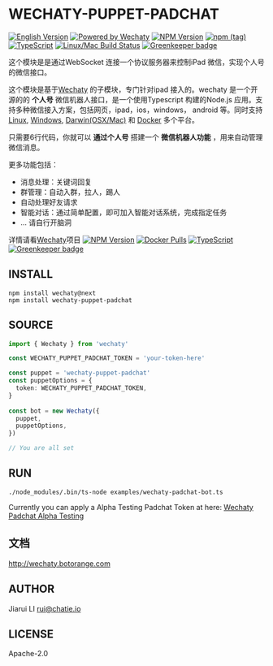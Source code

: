 # WECHATY-PUPPET-PADCHAT

[![English Version](https://img.shields.io/badge/-English%20Version-blue.svg)](/README-en.md)
[![Powered by Wechaty](https://img.shields.io/badge/Powered%20By-Wechaty-blue.svg)](https://github.com/chatie/wechaty)
[![NPM Version](https://badge.fury.io/js/wechaty-puppet-padchat.svg)](https://www.npmjs.com/package/wechaty-puppet-padchat)
[![npm (tag)](https://img.shields.io/npm/v/wechaty-puppet-padchat/next.svg)](https://www.npmjs.com/package/wechaty-puppet-padchat?activeTab=versions)
[![TypeScript](https://img.shields.io/badge/%3C%2F%3E-TypeScript-blue.svg)](https://www.typescriptlang.org/)
[![Linux/Mac Build Status](https://travis-ci.com/lijiarui/wechaty-puppet-padchat.svg?branch=master)](https://travis-ci.com/lijiarui/wechaty-puppet-padchat) [![Greenkeeper badge](https://badges.greenkeeper.io/lijiarui/wechaty-puppet-padchat.svg)](https://greenkeeper.io/)

这个模块是是通过WebSocket 连接一个协议服务器来控制iPad 微信，实现个人号的微信接口。

这个模块是基于[Wechaty](https://github.com/Chatie/wechaty/) 的子模块，专门针对ipad 接入的。wechaty 是一个开源的的 **个人号** 微信机器人接口，是一个使用Typescript 构建的Node.js 应用。支持多种微信接入方案，包括网页，ipad，ios，windows， android 等。同时支持[Linux](https://travis-ci.com/chatie/wechaty), [Windows](https://ci.appveyor.com/project/chatie/wechaty), [Darwin\(OSX/Mac\)](https://travis-ci.com/chatie/wechaty) 和 [Docker](https://app.shippable.com/github/Chatie/wechaty) 多个平台。

只需要6行代码，你就可以 **通过个人号** 搭建一个 **微信机器人功能** ，用来自动管理微信消息。

更多功能包括：

* 消息处理：关键词回复
* 群管理：自动入群，拉人，踢人
* 自动处理好友请求
* 智能对话：通过简单配置，即可加入智能对话系统，完成指定任务
* ... 请自行开脑洞

详情请看[Wechaty](https://github.com/chatie/wechaty)项目 [![NPM Version](https://badge.fury.io/js/wechaty.svg)](https://badge.fury.io/js/wechaty) [![Docker Pulls](https://img.shields.io/docker/pulls/zixia/wechaty.svg?maxAge=2592000)](https://hub.docker.com/r/zixia/wechaty/) [![TypeScript](https://img.shields.io/badge/<%2F>-TypeScript-blue.svg)](https://www.typescriptlang.org/) [![Greenkeeper badge](https://badges.greenkeeper.io/Chatie/wechaty.svg)](https://greenkeeper.io/)



## INSTALL

```shell
npm install wechaty@next
npm install wechaty-puppet-padchat
```

## SOURCE

```ts
import { Wechaty } from 'wechaty'

const WECHATY_PUPPET_PADCHAT_TOKEN = 'your-token-here'

const puppet = 'wechaty-puppet-padchat'
const puppetOptions = {
  token: WECHATY_PUPPET_PADCHAT_TOKEN,
}
  
const bot = new Wechaty({
  puppet,
  puppetOptions,
})

// You are all set
```

## RUN

```shell
./node_modules/.bin/ts-node examples/wechaty-padchat-bot.ts
```

Currently you can apply a Alpha Testing Padchat Token at here: [Wechaty Padchat Alpha Testing](https://github.com/Chatie/wechaty/issues/1296)

## 文档

http://wechaty.botorange.com

## AUTHOR

Jiarui LI <rui@chatie.io>

## LICENSE

Apache-2.0
